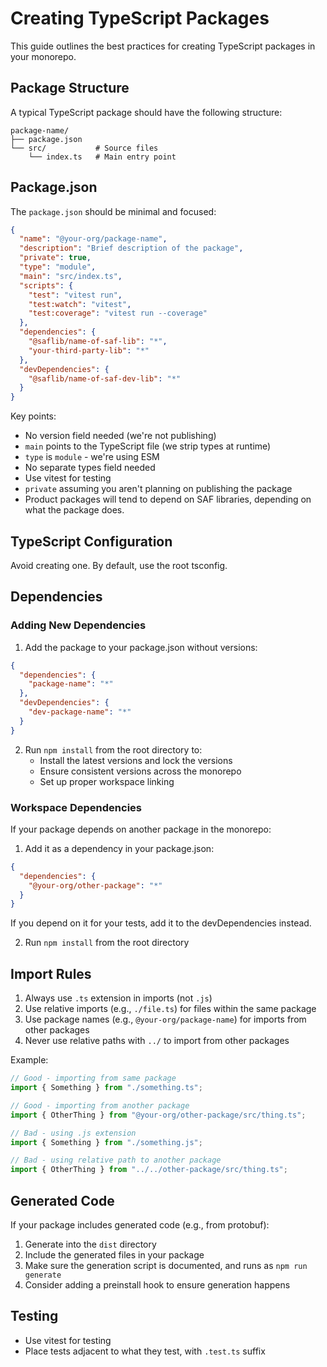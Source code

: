 # Creating TypeScript Packages

This guide outlines the best practices for creating TypeScript packages in your monorepo.

## Package Structure

A typical TypeScript package should have the following structure:

```
package-name/
├── package.json
└── src/           # Source files
    └── index.ts   # Main entry point
```

## Package.json

The `package.json` should be minimal and focused:

```json
{
  "name": "@your-org/package-name",
  "description": "Brief description of the package",
  "private": true,
  "type": "module",
  "main": "src/index.ts",
  "scripts": {
    "test": "vitest run",
    "test:watch": "vitest",
    "test:coverage": "vitest run --coverage"
  },
  "dependencies": {
    "@saflib/name-of-saf-lib": "*",
    "your-third-party-lib": "*"
  },
  "devDependencies": {
    "@saflib/name-of-saf-dev-lib": "*"
  }
}
```

Key points:

- No version field needed (we're not publishing)
- `main` points to the TypeScript file (we strip types at runtime)
- `type` is `module` - we're using ESM
- No separate types field needed
- Use vitest for testing
- `private` assuming you aren't planning on publishing the package
- Product packages will tend to depend on SAF libraries, depending on what the package does.

## TypeScript Configuration

Avoid creating one. By default, use the root tsconfig.

## Dependencies

### Adding New Dependencies

1. Add the package to your package.json without versions:

```json
{
  "dependencies": {
    "package-name": "*"
  },
  "devDependencies": {
    "dev-package-name": "*"
  }
}
```

2. Run `npm install` from the root directory to:
   - Install the latest versions and lock the versions
   - Ensure consistent versions across the monorepo
   - Set up proper workspace linking

### Workspace Dependencies

If your package depends on another package in the monorepo:

1. Add it as a dependency in your package.json:

```json
{
  "dependencies": {
    "@your-org/other-package": "*"
  }
}
```

If you depend on it for your tests, add it to the devDependencies instead.

2. Run `npm install` from the root directory

## Import Rules

1. Always use `.ts` extension in imports (not `.js`)
2. Use relative imports (e.g., `./file.ts`) for files within the same package
3. Use package names (e.g., `@your-org/package-name`) for imports from other packages
4. Never use relative paths with `../` to import from other packages

Example:

```typescript
// Good - importing from same package
import { Something } from "./something.ts";

// Good - importing from another package
import { OtherThing } from "@your-org/other-package/src/thing.ts";

// Bad - using .js extension
import { Something } from "./something.js";

// Bad - using relative path to another package
import { OtherThing } from "../../other-package/src/thing.ts";
```

## Generated Code

If your package includes generated code (e.g., from protobuf):

1. Generate into the `dist` directory
2. Include the generated files in your package
3. Make sure the generation script is documented, and runs as `npm run generate`
4. Consider adding a preinstall hook to ensure generation happens

## Testing

- Use vitest for testing
- Place tests adjacent to what they test, with `.test.ts` suffix
